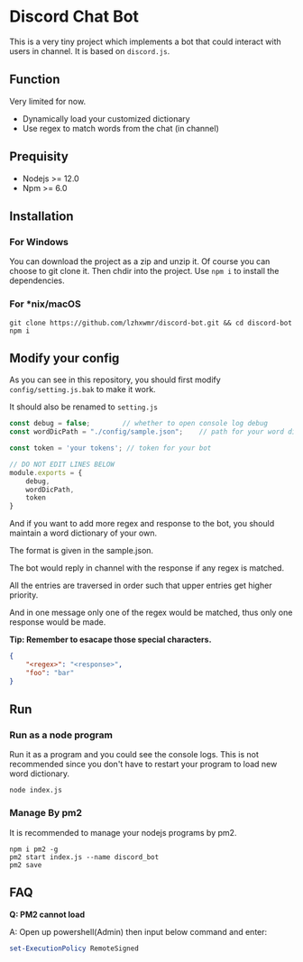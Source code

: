 # Discord Chat Bot

This is a very tiny project which implements a bot that could interact with users in channel.
It is based on `discord.js`.

## Function

Very limited for now.
* Dynamically load your customized dictionary
* Use regex to match words from the chat (in channel)

## Prequisity

* Nodejs >= 12.0
* Npm >= 6.0

## Installation

### For Windows
You can download the project as a zip and unzip it. Of course you can choose to git clone it.
Then chdir into the project. Use `npm i` to install the dependencies.

### For *nix/macOS

```shell
git clone https://github.com/lzhxwmr/discord-bot.git && cd discord-bot
npm i
```
## Modify your config
As you can see in this repository, you should first modify `config/setting.js.bak` to make it work.

It should also be renamed to `setting.js`

```javascript
const debug = false;        // whether to open console log debug
const wordDicPath = "./config/sample.json";    // path for your word dictionary

const token = 'your tokens'; // token for your bot

// DO NOT EDIT LINES BELOW
module.exports = {
    debug,
    wordDicPath,
    token
}
```

And if you want to add more regex and response to the bot, you should maintain a word dictionary of your own.

The format is given in the sample.json.

The bot would reply in channel with the response if any regex is matched.

All the entries are traversed in order such that upper entries get higher priority.

And in one message only one of the regex would be matched, thus only one response would be made.

**Tip: Remember to esacape those special characters.**

```json
{
    "<regex>": "<response>",
    "foo": "bar"
}
```
## Run

### Run as a node program

Run it as a program and you could see the console logs.
This is not recommended since you don't have to restart your program to load new word dictionary.
```shell
node index.js
```

### Manage By pm2

It is recommended to manage your nodejs programs by pm2.

```shell
npm i pm2 -g
pm2 start index.js --name discord_bot
pm2 save
```

## FAQ

**Q: PM2 cannot load**

A: Open up powershell(Admin) then input below command and enter:
```powershell
set-ExecutionPolicy RemoteSigned
```